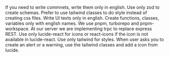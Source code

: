 If you need to write commnets, write them only in english.
Use only zod to create schemas.
Prefer to use tailwind classes to do style instead of creating css files.
Write UI texts only in english.
Create functions, classes, variables only with english names.
We use pnpm, turborepo and pnpm-workspace.
At our server we are implementing trpc to replace express REST.
Use only lucide-react for icons or react-icons if the icon is not available in lucide-react.
Use only tailwind for styles.
When user asks you to create an alert or a warning, use the tailwind classes and add a icon from lucide.